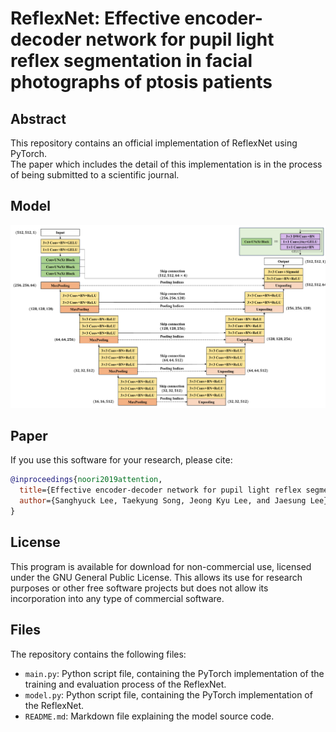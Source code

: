 
# ReflexNet: Effective encoder-decoder network for pupil light reflex segmentation in facial photographs of ptosis patients
 
## Abstract
This repository contains an official implementation of ReflexNet using PyTorch.<br/>
The paper which includes the detail of this implementation is in the process of being submitted to a scientific journal.

## Model
![Local Image](ReflexNet.png "ReflexNet")
## Paper
If you use this software for your research, please cite:

```bibtex
@inproceedings{noori2019attention,
  title={Effective encoder-decoder network for pupil light reflex segmentation in facial photographs of ptosis patients},
  author={Sanghyuck Lee, Taekyung Song, Jeong Kyu Lee, and Jaesung Lee},
}
```

## License
This program is available for download for non-commercial use, licensed under the GNU General Public License. This allows its use for research purposes or other free software projects but does not allow its incorporation into any type of commercial software.

## Files
The repository contains the following files:
- `main.py`: Python script file, containing the PyTorch implementation of the training and evaluation process of the ReflexNet.
- `model.py`: Python script file, containing the PyTorch implementation of the ReflexNet.
- `README.md`: Markdown file explaining the model source code.
